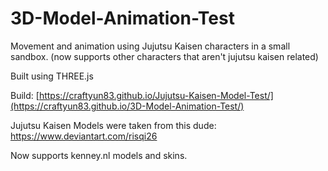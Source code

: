 # 3D-Model-Animation-Test
Movement and animation using Jujutsu Kaisen characters in a small sandbox. (now supports other characters that aren't jujutsu kaisen related)

Built using THREE.js

Build: [https://craftyun83.github.io/Jujutsu-Kaisen-Model-Test/](https://craftyun83.github.io/3D-Model-Animation-Test/)

Jujutsu Kaisen Models were taken from this dude: https://www.deviantart.com/risqi26

Now supports kenney.nl models and skins.
